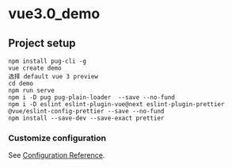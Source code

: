 # vue3.0_demo

## Project setup
```
npm install pug-cli -g
vue create demo
选择 default vue 3 preview
cd demo
npm run serve
npm i -D pug pug-plain-loader  --save --no-fund
npm i -D eslint eslint-plugin-vue@next eslint-plugin-prettier @vue/eslint-config-prettier --save --no-fund
npm install --save-dev --save-exact prettier
```

### Customize configuration
See [Configuration Reference](https://cli.vuejs.org/config/).
